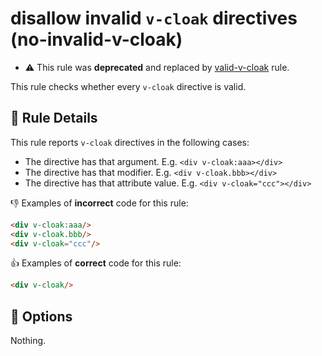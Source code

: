 # disallow invalid `v-cloak` directives (no-invalid-v-cloak)

- :warning: This rule was **deprecated** and replaced by [valid-v-cloak](valid-v-cloak.md) rule.

This rule checks whether every `v-cloak` directive is valid.

## :book: Rule Details

This rule reports `v-cloak` directives in the following cases:

- The directive has that argument. E.g. `<div v-cloak:aaa></div>`
- The directive has that modifier. E.g. `<div v-cloak.bbb></div>`
- The directive has that attribute value. E.g. `<div v-cloak="ccc"></div>`

:-1: Examples of **incorrect** code for this rule:

```html
<div v-cloak:aaa/>
<div v-cloak.bbb/>
<div v-cloak="ccc"/>
```

:+1: Examples of **correct** code for this rule:

```html
<div v-cloak/>
```

## :wrench: Options

Nothing.
